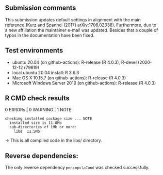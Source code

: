 ## Submission comments
This submission updates default settings in alignment with the main reference (Kurz and Spanhel (2017) <arXiv:1706.02338>). Furthermore, due to a new affiliation the maintainer e-mail was updated. Besides that a couple of typos in the documentation have been fixed.

## Test environments

* ubuntu 20.04 (on github-actions): R-release (R 4.0.3), R-devel (2020-12-12 r79619)
* local ubuntu 20.04 install: R 3.6.3
* Mac OS X 10.15.7 (on github-actions): R-release (R 4.0.3)
* Microsoft Windows Server 2019 (on github-actions): R-release (R 4.0.3)

## R CMD check results

0 ERRORs | 0 WARNING | 1 NOTE

```
checking installed package size ... NOTE
  installed size is 11.8Mb
  sub-directories of 1Mb or more:
    libs  11.5Mb
```
-> This is all compiled code in the libs/ directory.

## Reverse dependencies:

The only reverse dependency `pencopulaCond` was checked successfully.

